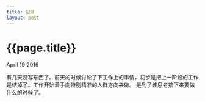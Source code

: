 ```yaml
---
title: 记录
layout: post
---
```


{{page.title}}
========

<p class="meta">April 19 2016</p>

有几天没写东西了。前天的时候讨论了下工作上的事情，初步是把上一阶段的工作是结掉了。工作开始着手向特别精准的人群方向来做。
是到了该思考接下来要做什么的时候了。
